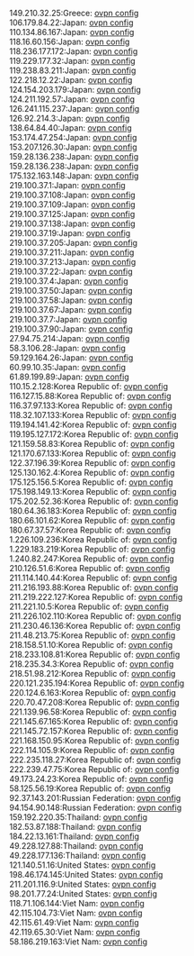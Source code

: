 149.210.32.25:Greece: [ovpn config](vpn/149_210_32_25.ovpn)  
106.179.84.22:Japan: [ovpn config](vpn/106_179_84_22.ovpn)  
110.134.86.167:Japan: [ovpn config](vpn/110_134_86_167.ovpn)  
118.16.60.156:Japan: [ovpn config](vpn/118_16_60_156.ovpn)  
118.236.177.172:Japan: [ovpn config](vpn/118_236_177_172.ovpn)  
119.229.177.32:Japan: [ovpn config](vpn/119_229_177_32.ovpn)  
119.238.83.211:Japan: [ovpn config](vpn/119_238_83_211.ovpn)  
122.218.12.22:Japan: [ovpn config](vpn/122_218_12_22.ovpn)  
124.154.203.179:Japan: [ovpn config](vpn/124_154_203_179.ovpn)  
124.211.192.57:Japan: [ovpn config](vpn/124_211_192_57.ovpn)  
126.241.115.237:Japan: [ovpn config](vpn/126_241_115_237.ovpn)  
126.92.214.3:Japan: [ovpn config](vpn/126_92_214_3.ovpn)  
138.64.84.40:Japan: [ovpn config](vpn/138_64_84_40.ovpn)  
153.174.47.254:Japan: [ovpn config](vpn/153_174_47_254.ovpn)  
153.207.126.30:Japan: [ovpn config](vpn/153_207_126_30.ovpn)  
159.28.136.238:Japan: [ovpn config](vpn/159_28_136_238.ovpn)  
159.28.136.238:Japan: [ovpn config](vpn/159_28_136_238.ovpn)  
175.132.163.148:Japan: [ovpn config](vpn/175_132_163_148.ovpn)  
219.100.37.1:Japan: [ovpn config](vpn/219_100_37_1.ovpn)  
219.100.37.108:Japan: [ovpn config](vpn/219_100_37_108.ovpn)  
219.100.37.109:Japan: [ovpn config](vpn/219_100_37_109.ovpn)  
219.100.37.125:Japan: [ovpn config](vpn/219_100_37_125.ovpn)  
219.100.37.138:Japan: [ovpn config](vpn/219_100_37_138.ovpn)  
219.100.37.19:Japan: [ovpn config](vpn/219_100_37_19.ovpn)  
219.100.37.205:Japan: [ovpn config](vpn/219_100_37_205.ovpn)  
219.100.37.211:Japan: [ovpn config](vpn/219_100_37_211.ovpn)  
219.100.37.213:Japan: [ovpn config](vpn/219_100_37_213.ovpn)  
219.100.37.22:Japan: [ovpn config](vpn/219_100_37_22.ovpn)  
219.100.37.4:Japan: [ovpn config](vpn/219_100_37_4.ovpn)  
219.100.37.50:Japan: [ovpn config](vpn/219_100_37_50.ovpn)  
219.100.37.58:Japan: [ovpn config](vpn/219_100_37_58.ovpn)  
219.100.37.67:Japan: [ovpn config](vpn/219_100_37_67.ovpn)  
219.100.37.7:Japan: [ovpn config](vpn/219_100_37_7.ovpn)  
219.100.37.90:Japan: [ovpn config](vpn/219_100_37_90.ovpn)  
27.94.75.214:Japan: [ovpn config](vpn/27_94_75_214.ovpn)  
58.3.106.28:Japan: [ovpn config](vpn/58_3_106_28.ovpn)  
59.129.164.26:Japan: [ovpn config](vpn/59_129_164_26.ovpn)  
60.99.10.35:Japan: [ovpn config](vpn/60_99_10_35.ovpn)  
61.89.199.89:Japan: [ovpn config](vpn/61_89_199_89.ovpn)  
110.15.2.128:Korea Republic of: [ovpn config](vpn/110_15_2_128.ovpn)  
116.127.15.88:Korea Republic of: [ovpn config](vpn/116_127_15_88.ovpn)  
116.37.97.133:Korea Republic of: [ovpn config](vpn/116_37_97_133.ovpn)  
118.32.107.133:Korea Republic of: [ovpn config](vpn/118_32_107_133.ovpn)  
119.194.141.42:Korea Republic of: [ovpn config](vpn/119_194_141_42.ovpn)  
119.195.127.172:Korea Republic of: [ovpn config](vpn/119_195_127_172.ovpn)  
121.159.58.83:Korea Republic of: [ovpn config](vpn/121_159_58_83.ovpn)  
121.170.67.133:Korea Republic of: [ovpn config](vpn/121_170_67_133.ovpn)  
122.37.196.39:Korea Republic of: [ovpn config](vpn/122_37_196_39.ovpn)  
125.130.162.4:Korea Republic of: [ovpn config](vpn/125_130_162_4.ovpn)  
175.125.156.5:Korea Republic of: [ovpn config](vpn/175_125_156_5.ovpn)  
175.198.149.13:Korea Republic of: [ovpn config](vpn/175_198_149_13.ovpn)  
175.202.52.36:Korea Republic of: [ovpn config](vpn/175_202_52_36.ovpn)  
180.64.36.183:Korea Republic of: [ovpn config](vpn/180_64_36_183.ovpn)  
180.66.101.62:Korea Republic of: [ovpn config](vpn/180_66_101_62.ovpn)  
180.67.37.57:Korea Republic of: [ovpn config](vpn/180_67_37_57.ovpn)  
1.226.109.236:Korea Republic of: [ovpn config](vpn/1_226_109_236.ovpn)  
1.229.183.219:Korea Republic of: [ovpn config](vpn/1_229_183_219.ovpn)  
1.240.82.247:Korea Republic of: [ovpn config](vpn/1_240_82_247.ovpn)  
210.126.51.6:Korea Republic of: [ovpn config](vpn/210_126_51_6.ovpn)  
211.114.140.44:Korea Republic of: [ovpn config](vpn/211_114_140_44.ovpn)  
211.216.193.88:Korea Republic of: [ovpn config](vpn/211_216_193_88.ovpn)  
211.219.222.127:Korea Republic of: [ovpn config](vpn/211_219_222_127.ovpn)  
211.221.10.5:Korea Republic of: [ovpn config](vpn/211_221_10_5.ovpn)  
211.226.102.110:Korea Republic of: [ovpn config](vpn/211_226_102_110.ovpn)  
211.230.46.136:Korea Republic of: [ovpn config](vpn/211_230_46_136.ovpn)  
211.48.213.75:Korea Republic of: [ovpn config](vpn/211_48_213_75.ovpn)  
218.158.51.10:Korea Republic of: [ovpn config](vpn/218_158_51_10.ovpn)  
218.233.108.81:Korea Republic of: [ovpn config](vpn/218_233_108_81.ovpn)  
218.235.34.3:Korea Republic of: [ovpn config](vpn/218_235_34_3.ovpn)  
218.51.98.212:Korea Republic of: [ovpn config](vpn/218_51_98_212.ovpn)  
220.121.235.194:Korea Republic of: [ovpn config](vpn/220_121_235_194.ovpn)  
220.124.6.163:Korea Republic of: [ovpn config](vpn/220_124_6_163.ovpn)  
220.70.47.208:Korea Republic of: [ovpn config](vpn/220_70_47_208.ovpn)  
221.139.96.58:Korea Republic of: [ovpn config](vpn/221_139_96_58.ovpn)  
221.145.67.165:Korea Republic of: [ovpn config](vpn/221_145_67_165.ovpn)  
221.145.72.157:Korea Republic of: [ovpn config](vpn/221_145_72_157.ovpn)  
221.168.150.95:Korea Republic of: [ovpn config](vpn/221_168_150_95.ovpn)  
222.114.105.9:Korea Republic of: [ovpn config](vpn/222_114_105_9.ovpn)  
222.235.118.27:Korea Republic of: [ovpn config](vpn/222_235_118_27.ovpn)  
222.239.47.75:Korea Republic of: [ovpn config](vpn/222_239_47_75.ovpn)  
49.173.24.23:Korea Republic of: [ovpn config](vpn/49_173_24_23.ovpn)  
58.125.56.19:Korea Republic of: [ovpn config](vpn/58_125_56_19.ovpn)  
92.37.143.201:Russian Federation: [ovpn config](vpn/92_37_143_201.ovpn)  
94.154.90.148:Russian Federation: [ovpn config](vpn/94_154_90_148.ovpn)  
159.192.220.35:Thailand: [ovpn config](vpn/159_192_220_35.ovpn)  
182.53.87.188:Thailand: [ovpn config](vpn/182_53_87_188.ovpn)  
184.22.13.161:Thailand: [ovpn config](vpn/184_22_13_161.ovpn)  
49.228.127.88:Thailand: [ovpn config](vpn/49_228_127_88.ovpn)  
49.228.177.136:Thailand: [ovpn config](vpn/49_228_177_136.ovpn)  
121.140.51.16:United States: [ovpn config](vpn/121_140_51_16.ovpn)  
198.46.174.145:United States: [ovpn config](vpn/198_46_174_145.ovpn)  
211.201.116.9:United States: [ovpn config](vpn/211_201_116_9.ovpn)  
98.201.77.24:United States: [ovpn config](vpn/98_201_77_24.ovpn)  
118.71.106.144:Viet Nam: [ovpn config](vpn/118_71_106_144.ovpn)  
42.115.104.73:Viet Nam: [ovpn config](vpn/42_115_104_73.ovpn)  
42.115.61.49:Viet Nam: [ovpn config](vpn/42_115_61_49.ovpn)  
42.119.65.30:Viet Nam: [ovpn config](vpn/42_119_65_30.ovpn)  
58.186.219.163:Viet Nam: [ovpn config](vpn/58_186_219_163.ovpn)  
